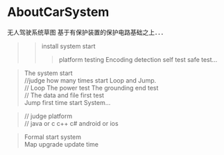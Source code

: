 # AboutCarSystem
无人驾驶系统草图
基于有保护装置的保护电路基础之上．．．

>
>>install system start                                             </br>
>>> platform testing  Encoding detection  self test  safe test...  </br>
>>>> 

> The system start                                                 </br>
>//judge how many times start Loop and Jump.                       </br>
>// Loop The power test   The grounding end test                   </br>
>// The data and file first test                                   </br>
> Jump first time start System...                                  </br>

>// judge platform                                                 </br>
>// java or c c++ c#    android or ios                             </br>

>Formal start system                                               </br>
>Map upgrade update time                                           </br>




